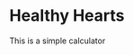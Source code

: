 # Healthy Hearts
This is a simple calculator

<!---
InfinityGauntlet/InfinityGauntlet is a ✨ special ✨ repository because its `README.md` (this file) appears on your GitHub profile.
You can click the Preview link to take a look at your changes.
--->
